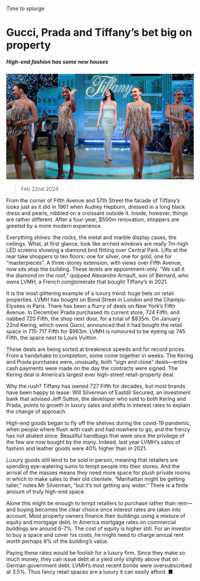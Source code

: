 ###### Time to splurge

# Gucci, Prada and Tiffany’s bet big on property 

##### High-end fashion has some new houses 

![image](images/20240224_FNP502.jpg) 

> Feb 22nd 2024 

From the corner of Fifth Avenue and 57th Street the facade of Tiffany’s looks just as it did in 1961 when Audrey Hepburn, dressed in a long black dress and pearls, nibbled on a croissant outside it. Inside, however, things are rather different. After a four-year, $500m renovation, shoppers are greeted by a more modern experience. 

Everything shines: the rocks, the metal and marble display cases, the ceilings. What, at first glance, look like arched windows are really 7m-high LED screens showing a diamond bird flitting over Central Park. Lifts at the rear take shoppers to ten floors: one for silver, one for gold, one for “masterpieces”. A three-storey extension, with views over Fifth Avenue, now sits atop the building. These levels are appointment-only. “We call it the diamond on the roof,” quipped Alexandre Arnault, son of Bernard, who owns LVMH, a French conglomerate that bought Tiffany’s in 2021.

It is the most glittering example of a luxury trend: huge bets on retail properties. LVMH has bought on Bond Street in London and the Champs-Elysées in Paris. There has been a flurry of deals on New York’s Fifth Avenue. In December Prada purchased its current store, 724 Fifth, and nabbed 720 Fifth, the shop next door, for a total of $835m. On January 22nd Kering, which owns Gucci, announced that it had bought the retail space in 715-717 Fifth for $963m. LVMH is rumoured to be eyeing up 745 Fifth, the space next to Louis Vuitton.

These deals are being sorted at breakneck speeds and for record prices. From a handshake to completion, some come together in weeks. The Kering and Prada purchases were, unusually, both “sign and close” deals—entire cash payments were made on the day the contracts were signed. The Kering deal is America’s largest ever high-street retail-property deal. 

Why the rush? Tiffany has owned 727 Fifth for decades, but most brands have been happy to lease. Will Silverman of Eastdil Secured, an investment bank that advised Jeff Sutton, the developer who sold to both Kering and Prada, points to growth in luxury sales and shifts in interest rates to explain the change of approach. 

High-end goods began to fly off the shelves during the covid-19 pandemic, when people where flush with cash and had nowhere to go, and the frenzy has not abated since. Beautiful handbags that were once the privilege of the few are now bought by the many. Indeed, last year LVMH’s sales of fashion and leather goods were 40% higher than in 2021. 

Luxury goods still tend to be sold in person, meaning that retailers are spending eye-watering sums to tempt people into their stores. And the arrival of the masses means they need more space for plush private rooms in which to make sales to their old clientele. “Manhattan might be getting taller,” notes Mr Silverman, “but it’s not getting any wider.” There is a finite amount of truly high-end space. 

Alone this might be enough to tempt retailers to purchase rather than rent—and buying becomes the clear choice once interest rates are taken into account. Most property owners finance their buildings using a mixture of equity and mortgage debt. In America mortgage rates on commercial buildings are around 6-7%. The cost of equity is higher still. For an investor to buy a space and cover his costs, he might need to charge annual rent worth perhaps 8% of the building’s value.

Paying these rates would be foolish for a luxury firm. Since they make so much money, they can issue debt at a yield only slightly above that on German government debt. LVMH’s most recent bonds were oversubscribed at 3.5%. Thus fancy retail spaces are a luxury it can easily afford. ■


